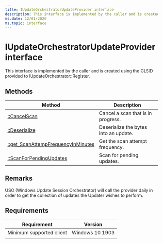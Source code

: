 ```yaml
---
title: IUpdateOrchestratorUpdateProvider interface
description: This interface is implemented by the caller and is created using the CLSID provided to IUpdateOrchestrator::Register.
ms.date: 12/01/2020
ms.topic: interface
---
```


# IUpdateOrchestratorUpdateProvider interface

This interface is implemented by the caller and is created using the CLSID provided to IUpdateOrchestrator::Register. 

## Methods

|Method | Description |
|---|---|
|[::CancelScan](iupdateorchestratorupdateprovider-cancelscan.md) | Cancel a scan that is in progress.  |
|[::Deserialize](iupdateorchestratorupdateprovider-deserialize.md) | Deserialize the bytes into an update.  |
|[::get_ScanAttempFrequencyInMinutes](iupdateorchestratorupdateprovider-scanattemptfrequencyinminutes.md) | Get the scan attempt frequency.  |
|[::ScanForPendingUpdates](iupdateorchestratorupdateprovider-scanforpendingupdates.md) | Scan for pending updates.  ||[::get_ScanSlaInMinutes](iupdateorchestratorupdateprovider-scanslainminutes.md) | Gets the Default Scan Sla.  |


## Remarks
USO (Windows Update Session Orchestrator) will call the provider daily in order to get the collection of updates the Updater wishes to perform.

## Requirements

| Requirement | Version |
|---|---|
| Minimum supported client | Windows 10 1903 |
|   |   |